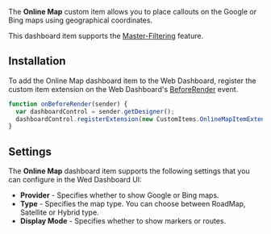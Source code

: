 The **Online Map** custom item allows you to place callouts on the Google or Bing maps using geographical coordinates.

This dashboard item supports the [Master-Filtering](https://documentation.devexpress.com/#Dashboard/CustomDocument117060) feature.

## Installation

To add the Online Map dashboard item to the Web Dashboard, register the custom item extension on the Web Dashboard's [BeforeRender](https://documentation.devexpress.com/#Dashboard/DevExpressDashboardWebScriptsASPxClientDashboard_BeforeRendertopic) event.

```javascript
function onBeforeRender(sender) {
  var dashboardControl = sender.getDesigner();
  dashboardControl.registerExtension(new CustomItems.OnlineMapItemExtension(dashboardControl));
}
```


## Settings
The **Online Map** dashboard item supports the following settings that you can configure in the Wed Dashboard UI:
* **Provider** - Specifies whether to show Google or Bing maps.
* **Type** - Specifies the map type. You can choose between RoadMap, Satellite or Hybrid type.
* **Display Mode** - Specifies whether to show markers or routes.
